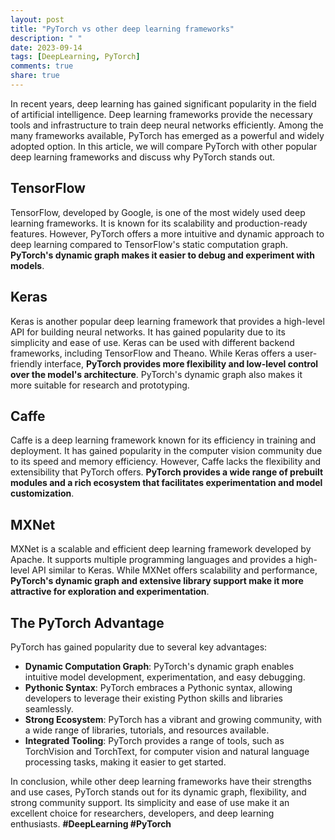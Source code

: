 ```yaml
---
layout: post
title: "PyTorch vs other deep learning frameworks"
description: " "
date: 2023-09-14
tags: [DeepLearning, PyTorch]
comments: true
share: true
---
```


In recent years, deep learning has gained significant popularity in the field of artificial intelligence. Deep learning frameworks provide the necessary tools and infrastructure to train deep neural networks efficiently. Among the many frameworks available, PyTorch has emerged as a powerful and widely adopted option. In this article, we will compare PyTorch with other popular deep learning frameworks and discuss why PyTorch stands out.

## TensorFlow

TensorFlow, developed by Google, is one of the most widely used deep learning frameworks. It is known for its scalability and production-ready features. However, PyTorch offers a more intuitive and dynamic approach to deep learning compared to TensorFlow's static computation graph. **PyTorch's dynamic graph makes it easier to debug and experiment with models**.

## Keras

Keras is another popular deep learning framework that provides a high-level API for building neural networks. It has gained popularity due to its simplicity and ease of use. Keras can be used with different backend frameworks, including TensorFlow and Theano. While Keras offers a user-friendly interface, **PyTorch provides more flexibility and low-level control over the model's architecture**. PyTorch's dynamic graph also makes it more suitable for research and prototyping.

## Caffe

Caffe is a deep learning framework known for its efficiency in training and deployment. It has gained popularity in the computer vision community due to its speed and memory efficiency. However, Caffe lacks the flexibility and extensibility that PyTorch offers. **PyTorch provides a wide range of prebuilt modules and a rich ecosystem that facilitates experimentation and model customization**.

## MXNet

MXNet is a scalable and efficient deep learning framework developed by Apache. It supports multiple programming languages and provides a high-level API similar to Keras. While MXNet offers scalability and performance, **PyTorch's dynamic graph and extensive library support make it more attractive for exploration and experimentation**.

## The PyTorch Advantage

PyTorch has gained popularity due to several key advantages:

- **Dynamic Computation Graph**: PyTorch's dynamic graph enables intuitive model development, experimentation, and easy debugging.
- **Pythonic Syntax**: PyTorch embraces a Pythonic syntax, allowing developers to leverage their existing Python skills and libraries seamlessly.
- **Strong Ecosystem**: PyTorch has a vibrant and growing community, with a wide range of libraries, tutorials, and resources available.
- **Integrated Tooling**: PyTorch provides a range of tools, such as TorchVision and TorchText, for computer vision and natural language processing tasks, making it easier to get started.
 
In conclusion, while other deep learning frameworks have their strengths and use cases, PyTorch stands out for its dynamic graph, flexibility, and strong community support. Its simplicity and ease of use make it an excellent choice for researchers, developers, and deep learning enthusiasts. **#DeepLearning #PyTorch**